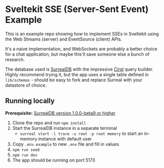 # Sveltekit SSE (Server-Sent Event) Example

This is an example repo showing how to implement SSEs in Sveltekit using the Web Streams (server) and EventSource (client) APIs.

It's a naive implementation, and WebSockets are probably a better choice for a chat application, but maybe this'll save someone else a bunch of research.

The database used is [SurrealDB](https://surrealdb.com/) with the impressive [Cirql](https://github.com/StarlaneStudios/cirql) query builder. Highly recommend trying it, but the app uses a single table defined in `lib/schemas` - should be easy to fork and replace Surreal with your datastore of choice.

## Running locally

**Prerequisite:** [SurrealDB version 1.0.0-beta9 or higher](https://surrealdb.com/docs/installation)

1. Clone the repo and run `npm install`
2. Start the SurrealDB instance in a separate terminal
   - `surreal start -l trace -u root -p root memory` to start an in-memory instance with default user
3. Copy `.env.example` to new `.env` file and fill in values
4. `npm run seed`
5. `npm run dev`
6. The app should be running on port 5173
